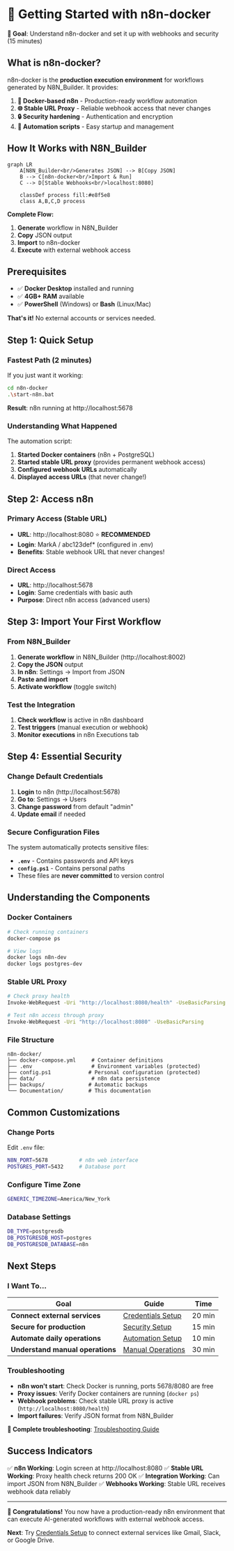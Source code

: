 # 📖 Getting Started with n8n-docker

**🎯 Goal**: Understand n8n-docker and set it up with webhooks and security (15 minutes)

## What is n8n-docker?

n8n-docker is the **production execution environment** for workflows generated by N8N_Builder. It provides:

1. **🐳 Docker-based n8n** - Production-ready workflow automation
2. **🌐 Stable URL Proxy** - Reliable webhook access that never changes
3. **🔒 Security hardening** - Authentication and encryption
4. **🤖 Automation scripts** - Easy startup and management

## How It Works with N8N_Builder

```mermaid
graph LR
    A[N8N_Builder<br/>Generates JSON] --> B[Copy JSON]
    B --> C[n8n-docker<br/>Import & Run]
    C --> D[Stable Webhooks<br/>localhost:8080]

    classDef process fill:#e8f5e8
    class A,B,C,D process
```

**Complete Flow:**
1. **Generate** workflow in N8N_Builder
2. **Copy** JSON output
3. **Import** to n8n-docker
4. **Execute** with external webhook access

## Prerequisites

- ✅ **Docker Desktop** installed and running
- ✅ **4GB+ RAM** available
- ✅ **PowerShell** (Windows) or **Bash** (Linux/Mac)

**That's it!** No external accounts or services needed.

## Step 1: Quick Setup

### Fastest Path (2 minutes)
If you just want it working:
```bash
cd n8n-docker
.\start-n8n.bat
```
**Result**: n8n running at http://localhost:5678

### Understanding What Happened
The automation script:
1. **Started Docker containers** (n8n + PostgreSQL)
2. **Started stable URL proxy** (provides permanent webhook access)
3. **Configured webhook URLs** automatically
4. **Displayed access URLs** (that never change!)

## Step 2: Access n8n

### Primary Access (Stable URL)
- **URL**: http://localhost:8080 ⭐ **RECOMMENDED**
- **Login**: MarkA / abc123def* (configured in .env)
- **Benefits**: Stable webhook URL that never changes!

### Direct Access
- **URL**: http://localhost:5678
- **Login**: Same credentials with basic auth
- **Purpose**: Direct n8n access (advanced users)

## Step 3: Import Your First Workflow

### From N8N_Builder
1. **Generate workflow** in N8N_Builder (http://localhost:8002)
2. **Copy the JSON** output
3. **In n8n**: Settings → Import from JSON
4. **Paste and import**
5. **Activate workflow** (toggle switch)

### Test the Integration
1. **Check workflow** is active in n8n dashboard
2. **Test triggers** (manual execution or webhook)
3. **Monitor executions** in n8n Executions tab

## Step 4: Essential Security

### Change Default Credentials
1. **Login** to n8n (http://localhost:5678)
2. **Go to**: Settings → Users
3. **Change password** from default "admin"
4. **Update email** if needed

### Secure Configuration Files
The system automatically protects sensitive files:
- **`.env`** - Contains passwords and API keys
- **`config.ps1`** - Contains personal paths
- These files are **never committed** to version control

## Understanding the Components

### Docker Containers
```bash
# Check running containers
docker-compose ps

# View logs
docker logs n8n-dev
docker logs postgres-dev
```

### Stable URL Proxy
```bash
# Check proxy health
Invoke-WebRequest -Uri "http://localhost:8080/health" -UseBasicParsing

# Test n8n access through proxy
Invoke-WebRequest -Uri "http://localhost:8080" -UseBasicParsing
```

### File Structure
```
n8n-docker/
├── docker-compose.yml     # Container definitions
├── .env                   # Environment variables (protected)
├── config.ps1            # Personal configuration (protected)
├── data/                  # n8n data persistence
├── backups/              # Automatic backups
└── Documentation/        # This documentation
```

## Common Customizations

### Change Ports
Edit `.env` file:
```bash
N8N_PORT=5678          # n8n web interface
POSTGRES_PORT=5432     # Database port
```

### Configure Time Zone
```bash
GENERIC_TIMEZONE=America/New_York
```

### Database Settings
```bash
DB_TYPE=postgresdb
DB_POSTGRESDB_HOST=postgres
DB_POSTGRESDB_DATABASE=n8n
```

## Next Steps

### I Want To...
| Goal | Guide | Time |
|------|-------|------|
| **Connect external services** | [Credentials Setup](Documentation/guides/CREDENTIALS_SETUP.md) | 20 min |
| **Secure for production** | [Security Setup](Documentation/guides/SECURITY_SETUP.md) | 15 min |
| **Automate daily operations** | [Automation Setup](Documentation/guides/AUTOMATION_SETUP.md) | 10 min |
| **Understand manual operations** | [Manual Operations](Documentation/technical/MANUAL_OPERATIONS.md) | 30 min |

### Troubleshooting
- **n8n won't start**: Check Docker is running, ports 5678/8080 are free
- **Proxy issues**: Verify Docker containers are running (`docker ps`)
- **Webhook problems**: Check stable URL proxy is active (`http://localhost:8080/health`)
- **Import failures**: Verify JSON format from N8N_Builder

**📖 Complete troubleshooting**: [Troubleshooting Guide](Documentation/technical/TROUBLESHOOTING.md)

## Success Indicators

✅ **n8n Working**: Login screen at http://localhost:8080
✅ **Stable URL Working**: Proxy health check returns 200 OK
✅ **Integration Working**: Can import JSON from N8N_Builder
✅ **Webhooks Working**: Stable URL receives webhook data reliably

---

**🎉 Congratulations!** You now have a production-ready n8n environment that can execute AI-generated workflows with external webhook access.

**Next**: Try [Credentials Setup](Documentation/guides/CREDENTIALS_SETUP.md) to connect external services like Gmail, Slack, or Google Drive.
